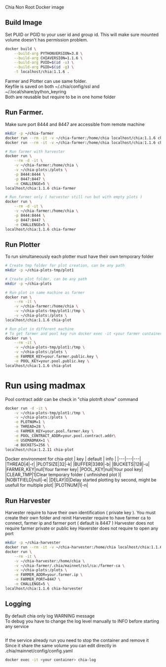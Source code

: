 Chia Non Root Docker image

## Build Image
Set PUID or PGID to your user id and group id. This will make sure mounted volume doesn't has permission problem.  
```bash
docker build \
    --build-arg PYTHONVERSION=3.8 \
    --build-arg CHIAVERSION=1.1.6 \
    --build-arg PUID=$(id -u) \
    --build-arg PGID=$(id -g) \
    -t localhost/chia:1.1.6 .
```

Farmer and Plotter can use same folder.  
Keyfile is saved on both ~/.chia/config/ssl and ~/.local/share/python_keyring  
Both are reusable but require to be in one home folder  

## Run Farmer.
Make sure port 8444 and 8447 are accessible from remote machine
```bash
mkdir -p ~/chia-farmer
docker run --rm -it -v ~/chia-farmer:/home/chia localhost/chia:1.1.6 chia-init
docker run --rm -it -v ~/chia-farmer:/home/chia localhost/chia:1.1.6 chia keys generate

# Run farmer with harvester
docker run \
    --rm -d -it \
    -v ~/chia-farmer:/home/chia \
    -v ~/chia-plots:/plots \
    -p 8444:8444 \
    -p 8447:8447 \
    -e CHALLENGE=5 \
localhost/chia:1.1.6 chia-farmer

# Run farmer only ( harvester still run but with empty plots )
docker run \
    --rm -d -it \
    -v ~/chia-farmer:/home/chia \
    -p 8444:8444 \
    -p 8447:8447 \
    -e CHALLENGE=5 \
localhost/chia:1.1.6 chia-farmer
```

## Run Plotter
To run simultaneously each plotter must have their own temporary folder
```bash
# Create tmp folder for plot creation, can be any path
mkdir -p ~/chia-plots-tmp/plot1

# Create plot folder, can be any path
mkdir -p ~/chia-plots

# Run plot in same machine as farmer
docker run \
    --rm -it \
    -v ~/chia-farmer:/home/chia \
    -v ~/chia-plots-tmp/plot1:/tmp \
    -v ~/chia-plots:/plots \
localhost/chia:1.1.6 chia-plot

# Run plot in different machine
# To get farmer and pool key run docker exec -it <your farmer container> chia keys show
docker run \
    --rm -it \
    -v ~/chia-plots-tmp/plot1:/tmp \
    -v ~/chia-plots:/plots \
    -e FARMER_KEY=your.farmer.public.key \
    -e POOL_KEY=your.pool.public.key \
localhost/chia:1.1.6 chia-plot
```

# Run using madmax
Pool contract addr can be check in "chia plotnft show" command
```bash
docker run -d -it \
    -v ~/chia-plots-tmp/plot1:/tmp \
    -v ~/chia-plots:/plots \
    -e PLOTNUM=1 \
    -e THREAD=28 \
    -e FARMER_KEY=your.pool.farmer.key \
    -e POOL_CONTRACT_ADDR=your.pool.contract.addr\
    -e USEMADMAX=1 \ 
    -e BUCKETS=256 \
localhost/chia:1.2.11 chia-plot
```

Docker environment for chia-plot
| key | default | info |
|---|---|---|
|THREAD|4|-r|
|PLOTSIZE|32|-k|
|BUFFER|3389|-b|
|BUCKETS|128|-u|
|FARMER_KEY|null|Your farmer key|
|POOL_KEY|null|Your pool key|
|CLEAR_TMP|1|Clear temporary folder ( unfinished plot )|
|NOBITFIELD|null|-e|
|DELAY|0|Delay started plotting by second, might be usefull for multiple plot|
|PLOTNUM|1|-n|
  
## Run Harvester
Harvester require to have their own identification ( private key ). You must create their own folder and reinit
Harvester require to have farmer ca to connect, farmer ip and farmer port ( default is 8447 )
Harvester does not require farmer private or public key
Haverster does not require to open any port
```bash
mkdir -p ~/chia-harvester
docker run --rm -it -v ~/chia-harvester:/home/chia localhost/chia:1.1.6 chia-init
docker run \
    --rm -it \
    -v ~/chia-harvester:/home/chia \
    -v ~/chia-farmer/.chia/mainnet/ssl/ca:/farmer-ca \
    -v ~/chia-plots:/plots \
    -e FARMER_ADDR=your.farmer.ip \
    -e FARMER_PORT=8447 \
    -e CHALLENGE=5 \
localhost/chia:1.1.6 chia-harvester
```

## Logging
By default chia only log WARNING message  
To debug you have to change the log level manually to INFO before starting any service  
```bash

```
If the service already run you need to stop the container and remove it   
Since it share the same volume you can edit directly in .chia/mainnet/config/config.yaml  
```bash
docker exec -it <your container> chia-log
```
